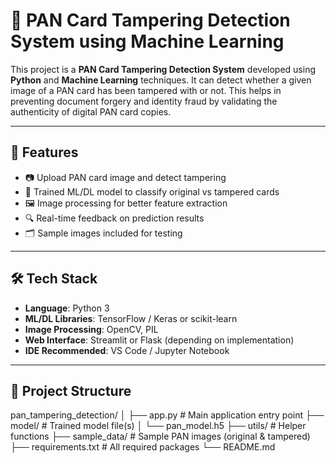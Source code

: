 # 🧾 PAN Card Tampering Detection System using Machine Learning

This project is a **PAN Card Tampering Detection System** developed using **Python** and **Machine Learning** techniques. It can detect whether a given image of a PAN card has been tampered with or not. This helps in preventing document forgery and identity fraud by validating the authenticity of digital PAN card copies.

---

## 🚀 Features

- 📷 Upload PAN card image and detect tampering
- 🧠 Trained ML/DL model to classify original vs tampered cards
- 🖼️ Image processing for better feature extraction
- 🔍 Real-time feedback on prediction results
- 🗂️ Sample images included for testing

---

## 🛠️ Tech Stack

- **Language**: Python 3
- **ML/DL Libraries**: TensorFlow / Keras or scikit-learn
- **Image Processing**: OpenCV, PIL
- **Web Interface**: Streamlit or Flask (depending on implementation)
- **IDE Recommended**: VS Code / Jupyter Notebook

---

## 📂 Project Structure

pan_tampering_detection/
│
├── app.py # Main application entry point
├── model/ # Trained model file(s)
│ └── pan_model.h5
├── utils/ # Helper functions
├── sample_data/ # Sample PAN images (original & tampered)
├── requirements.txt # All required packages
└── README.md
